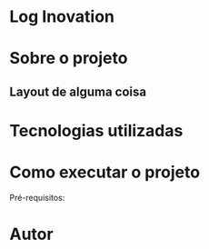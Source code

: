 # Log Inovation 


# Sobre o projeto


## Layout de alguma coisa


# Tecnologias utilizadas


# Como executar o projeto
Pré-requisitos: 

# Autor
